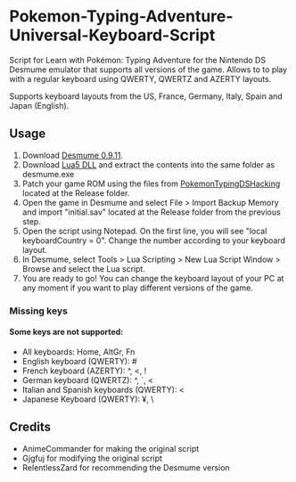 # Pokemon-Typing-Adventure-Universal-Keyboard-Script
Script for Learn with Pokémon: Typing Adventure for the Nintendo DS Desmume emulator that supports all versions of the game. Allows to to play with a regular keyboard using QWERTY, QWERTZ and AZERTY layouts.

Supports keyboard layouts from the US, France, Germany, Italy, Spain and Japan (English).

## Usage
1. Download <a href="https://sourceforge.net/projects/desmume/files/desmume/0.9.11/desmume-0.9.11-win64.zip/download">Desmume 0.9.11</a>.
2. Download <a href="https://sourceforge.net/projects/luabinaries/files/5.1.5/Tools%20Executables/lua-5.1.5_Win64_bin.zip/download">Lua5 DLL</a> and extract the contents into the same folder as desmume.exe
3. Patch your game ROM using the files from <a href="https://github.com/enler/PokemonTypingDSHacking">PokemonTypingDSHacking</a> located at the Release folder.
4. Open the game in Desmume and select File > Import Backup Memory and import "initial.sav" located at the Release folder from the previous step.
5. Open the script using Notepad. On the first line, you will see "local keyboardCountry = 0". Change the number according to your keyboard layout.
6. In Desmume, select Tools > Lua Scripting > New Lua Script Window > Browse and select the Lua script.
7. You are ready to go! You can change the keyboard layout of your PC at any moment if you want to play different versions of the game.

### Missing keys
#### Some keys are not supported: <br />
* All keyboards: Home, AltGr, Fn <br/>
* English keyboard (QWERTY): # <br />
* French keyboard (AZERTY): ^, <, ! <br />
* German keyboard (QWERTZ): ^, ´, < <br />
* Italian and Spanish keyboards (QWERTY): < <br />
* Japanese Keyboard (QWERTY): ¥, \ <br />

## Credits
* AnimeCommander for making the original script
* Gjgfuj for modifying the original script
* RelentlessZard for recommending the Desmume version
